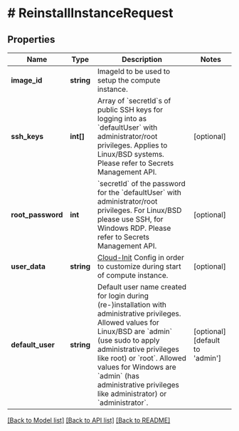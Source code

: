# # ReinstallInstanceRequest

## Properties

Name | Type | Description | Notes
------------ | ------------- | ------------- | -------------
**image_id** | **string** | ImageId to be used to setup the compute instance. |
**ssh_keys** | **int[]** | Array of &#x60;secretId&#x60;s of public SSH keys for logging into as &#x60;defaultUser&#x60; with administrator/root privileges. Applies to Linux/BSD systems. Please refer to Secrets Management API. | [optional]
**root_password** | **int** | &#x60;secretId&#x60; of the password for the &#x60;defaultUser&#x60; with administrator/root privileges. For Linux/BSD please use SSH, for Windows RDP. Please refer to Secrets Management API. | [optional]
**user_data** | **string** | [Cloud-Init](https://cloud-init.io/) Config in order to customize during start of compute instance. | [optional]
**default_user** | **string** | Default user name created for login during (re-)installation with administrative privileges. Allowed values for Linux/BSD are &#x60;admin&#x60; (use sudo to apply administrative privileges like root) or &#x60;root&#x60;. Allowed values for Windows are &#x60;admin&#x60; (has administrative privileges like administrator) or &#x60;administrator&#x60;. | [optional] [default to 'admin']

[[Back to Model list]](../../README.md#models) [[Back to API list]](../../README.md#endpoints) [[Back to README]](../../README.md)
